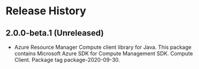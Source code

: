 # Release History

## 2.0.0-beta.1 (Unreleased)

- Azure Resource Manager Compute client library for Java. This package contains Microsoft Azure SDK for Compute Management SDK. Compute Client. Package tag package-2020-09-30.
